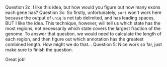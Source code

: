 Question 2c: I like this idea, but how would you figure out how many exons each gene has?
Question 3c: So firstly, unfortunately, `sort` won't work here because the output of `uniq` is not tab delimited, and has leading spaces, BUT I like the idea. This technique, however, will tell us which state has the most regions, not necessarily which state covers the largest fraction of the genome. To answer that question, we would need to calculate the length of each region, and then figure out which annotation has the greatest combined length. How might we do that...
Question 5: Nice work so far, just make sure to finish the question.

Great job!
